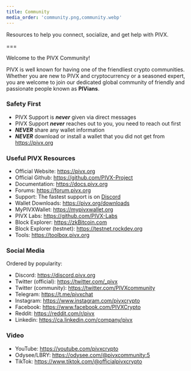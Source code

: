 ```yaml
---
title: Community
media_order: 'community.png,community.webp'
---
```


Resources to help you connect, socialize, and get help with PIVX.

===

Welcome to the PIVX Community!  

PIVX is well known for having one of the friendliest crypto communities.  Whether you are new to PIVX and cryptocurrency or a seasoned expert, you are welcome to join our dedicated global community of friendly and passionate people known as **PIVians**. 

### Safety First
* PIVX Support is **_never_** given via direct messages
* PIVX Support **_never_** reaches out to you, you need to reach out first
* **_NEVER_** share any wallet information
* **_NEVER_** download or install a wallet that you did not get from https://pivx.org

### Useful PIVX Resources
* Official Website: https://pivx.org
* Official Github: https://github.com/PIVX-Project
* Documentation: https://docs.pivx.org
* Forums: https://forum.pivx.org
* Support: The fastest support is on [Discord](https://discord.pivx.org)
* Wallet Downloads: https://pivx.org/downloads
* MyPIVXWallet: https://mypivxwallet.org
* PIVX Labs: https://github.com/PIVX-Labs
* Block Explorer: https://zkBitcoin.com
* Block Explorer (testnet): https://testnet.rockdev.org
* Tools: https://toolbox.pivx.org

### Social Media
Ordered by popularity:
* Discord: https://discord.pivx.org 
* Twitter (official): https://twitter.com/_pivx
* Twitter (community): https://twitter.com/PIVXcommunity
* Telegram: https://t.me/pivxchat
* Instagram: https://www.instagram.com/pivxcrypto
* Facebook: https://www.facebook.com/PIVXCrypto
* Reddit: https://reddit.com/r/pivx
* Linkedin: https://ca.linkedin.com/company/pivx

### Video
* YouTube: https://youtube.com/pivxcrypto 
* Odysee/LBRY: https://odysee.com/@pivxcommunity:5
* TikTok: https://www.tiktok.com/@officialpivxcrypto
